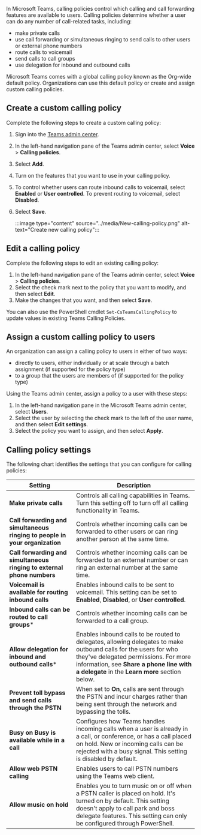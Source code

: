 In Microsoft Teams, calling policies control which calling and call forwarding features are available to users. Calling policies determine whether a user can do any number of call-related tasks, including:
- make private calls
- use call forwarding or simultaneous ringing to send calls to other users or external phone numbers
- route calls to voicemail
- send calls to call groups
- use delegation for inbound and outbound calls

Microsoft Teams comes with a global calling policy known as the Org-wide default policy. Organizations can use this default policy or create and assign custom calling policies.


## Create a custom calling policy

Complete the following steps to create a custom calling policy:

1. Sign into the [Teams admin center](https://admin.teams.microsoft.com?azure-portal=true).
1. In the left-hand navigation pane of the Teams admin center, select **Voice** > **Calling policies**.
1. Select **Add**.
1. Turn on the features that you want to use in your calling policy.
1. To control whether users can route inbound calls to voicemail, select **Enabled** or **User controlled**. To prevent routing to voicemail, select **Disabled**.
1. Select **Save**.

	‎‎:::image type="content" source="../media/New-calling-policy.png" alt-text="Create new calling policy":::

## Edit a calling policy

Complete the following steps to edit an existing calling policy:

1. In the left-hand navigation pane of the Teams admin center, select **Voice** > **Calling policies**.
1. Select the check mark next to the policy that you want to modify, and then select **Edit**.
1. Make the changes that you want, and then select **Save**.

You can also use the PowerShell cmdlet ```Set-CsTeamsCallingPolicy``` to update values in existing Teams Calling Policies.


## Assign a custom calling policy to users

An organization can assign a calling policy to users in either of two ways:

- directly to users, either individually or at scale through a batch assignment (if supported for the policy type)
- to a group that the users are members of (if supported for the policy type)

Using the Teams admin center, assign a policy to a user with these steps:

1. In the left-hand navigation pane in the Microsoft Teams admin center, select **Users**.
1. Select the user by selecting the check mark to the left of the user name, and then select **Edit settings**.
1. Select the policy you want to assign, and then select **Apply**.



## Calling policy settings

The following chart identifies the settings that you can configure for calling policies:

| Setting  | Description |
|---------|---------|
|**Make private calls** | Controls all calling capabilities in Teams. Turn this setting off to turn off all calling functionality in Teams.        |
|**Call forwarding and simultaneous ringing to people in your organization**  | Controls whether incoming calls can be forwarded to other users or can ring another person at the same time.  |
| **Call forwarding and simultaneous ringing to external phone numbers** | Controls whether incoming calls can be forwarded to an external number or can ring an external number at the same time. |
| **Voicemail is available for routing inbound calls** | Enables inbound calls to be sent to voicemail. This setting can be set to **Enabled**, **Disabled**, or **User controlled**. |
| **Inbound calls can be routed to call groups*** | Controls whether incoming calls can be forwarded to a call group. |
| **Allow delegation for inbound and outbound calls*** | Enables inbound calls to be routed to delegates, allowing delegates to make outbound calls for the users for who they've delegated permissions. For more information, see **Share a phone line with a delegate** in the **Learn more** section below. |
| **Prevent toll bypass and send calls through the PSTN** | When set to **On**, calls are sent through the PSTN and incur charges rather than being sent through the network and bypassing the tolls. |
| **Busy on Busy is available while in a call** | Configures how Teams handles incoming calls when a user is already in a call, or conference, or has a call placed on hold. New or incoming calls can be rejected with a busy signal. This setting is disabled by default.|
| **Allow web PSTN calling** | Enables users to call PSTN numbers using the Teams web client. |
| **Allow music on hold** | Enables you to turn music on or off when a PSTN caller is placed on hold. It's turned on by default. This setting doesn't apply to call park and boss delegate features. This setting can only be configured through PowerShell. |









	

 
